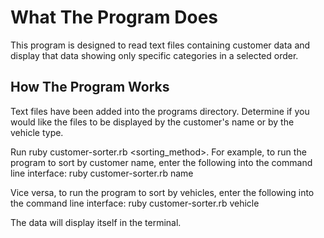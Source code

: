 # What The Program Does
This program is designed to read text files containing customer data and display that data showing only specific categories in a selected order.

## How The Program Works
Text files have been added into the programs directory. Determine if you would like the files to be displayed by the customer's name or by the vehicle type.

Run ruby customer-sorter.rb <sorting_method>. For example, to run the program to sort by customer name, enter the following into the command line interface:
ruby customer-sorter.rb name

Vice versa, to run the program to sort by vehicles, enter the following into the command line interface:
ruby customer-sorter.rb vehicle

The data will display itself in the terminal. 
